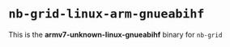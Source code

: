# `nb-grid-linux-arm-gnueabihf`

This is the **armv7-unknown-linux-gnueabihf** binary for `nb-grid`
